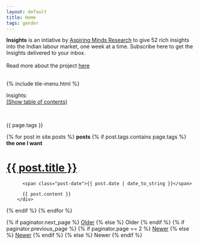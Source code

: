 ```yaml
---
layout: default
title: Home
tags: gender
---
```


<b>Insights</b> is an intiative by <a href='http://research.aspiringminds.com'>Aspiring Minds Research</a> to give 52 rich insights into the Indian labour market, one week at a time. 
Subscribe here to get the Insights delivered to your inbox.
<br><br>
Read more about the project <a href=""> here</a>
<br><br>


{% include tile-menu.html %}

Insights:
<br>
<a id="seeMore" onclick="toggleSeeMore()" href="javascript:void(0);">(Show table of contents)</a>
<br>
<div id="textarea" style="display: none">
<ol>
{% for post in site.posts %}
<li>
<a href="#{{ post.title }}"> {{ post.title }}  </a>
{% for tag in post.tags %}
#{{ tag }}, 
{% endfor %}

<br>
</li>

{% endfor %}

</ol>
</div>
<br>

{{ page.tags }}

<div class="posts">
  {% for post in site.posts %}
  <b>posts</b>
  {% if post.tags contains page.tags %}
        <b>the one I want</b>
        <div class="post">
          <h1 class="post-title">
            <a name="{{ post.title }}"></a>
            <a href="{{ site.url }}{{ post.url }}">
              {{ post.title }}
            </a>
          </h1>

          <span class="post-date">{{ post.date | date_to_string }}</span>

          {{ post.content }}
        </div>
  
  {% endif %}
  {% endfor %}
</div>

<div class="pagination">
  {% if paginator.next_page %}
    <a class="pagination-item older" href="/page{{paginator.next_page}}">Older</a>
  {% else %}
    <span class="pagination-item older">Older</span>
  {% endif %}
  {% if paginator.previous_page %}
    {% if paginator.page == 2 %}
      <a class="pagination-item newer" href="/">Newer</a>
    {% else %}
      <a class="pagination-item newer" href="/page{{paginator.previous_page}}">Newer</a>
    {% endif %}
  {% else %}
    <span class="pagination-item newer">Newer</span>
  {% endif %}
</div>

